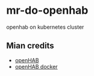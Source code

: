 # mr-do-openhab
openhab on kubernetes cluster

## Mian credits
* [openHAB](https://www.openhab.org/)
* [openHAB docker](https://www.openhab.org/docs/installation/docker.html)